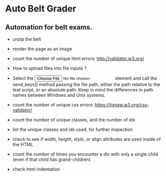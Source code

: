 # Auto Belt Grader
## Automation for belt exams.

- unzip the belt
- render the page as an image
- count the number of unique html errors: http://validator.w3.org/

- How to upload files into file inputs ?
- Select the <input type="file"> element and call the send_keys() method passing the file path, either the path relative to the test script, or an absolute path. Keep in mind the differences in path names between Windows and Unix systems.

- count the number of unique css errors: https://jigsaw.w3.org/css-validator/

- count the number of unique classes, and the number of ids

- list the unique classes and ids used, for further inspection

- check to see if width, height, style, or align attributes are used inside of the HTML




- count the number of times you encounter a div with only a single child (even if that child has grand-children)

- check html indentation
